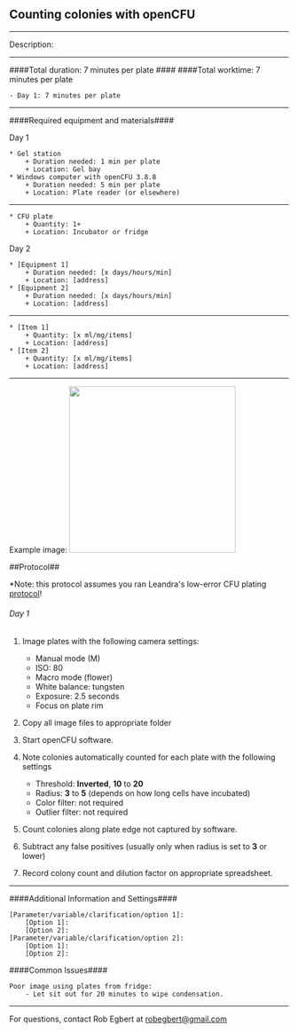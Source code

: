 Counting colonies with openCFU
--------------
- - - - - - - - - - - - - - - - - - - - - - - - - - - - - - - - - - - - - - - - - - - -
Description:

- - - - - - - - - - - - - - - - - - - - - - - - - - - - - - - - - - - - - - - - - - - -
####Total duration: 7 minutes per plate ####
####Total worktime: 7 minutes per plate

    - Day 1: 7 minutes per plate
    
- - - - - - - - - - - - - - - - - - - - - - - - - - - - - - - - - - - - - - - - - - - -

####Required equipment and materials####

Day 1

    * Gel station
        + Duration needed: 1 min per plate
        + Location: Gel bay
    * Windows computer with openCFU 3.8.8
        + Duration needed: 5 min per plate
        + Location: Plate reader (or elsewhere)
  
------

    * CFU plate
        + Quantity: 1+
        + Location: Incubator or fridge

Day 2

    * [Equipment 1]
        + Duration needed: [x days/hours/min]
        + Location: [address]
    * [Equipment 2]
        + Duration needed: [x days/hours/min]
        + Location: [address]
        
---------

        
    * [Item 1]
        + Quantity: [x ml/mg/items]
        + Location: [address]
    * [Item 2]
        + Quantity: [x ml/mg/items]
        + Location: [address]
- - - - - - - - - - - - - - - - - - - - - - - - - - - - - - - - - - - - - - - - - - - - 


Example image:
<img src="https://dl.dropbox.com/s/1ovun5fuxpgx6mi/openCFU.png" style="width: 300px;"/>

##Protocol##

*Note: this protocol assumes you ran Leandra's low-error CFU plating [protocol](https://github.com/klavinslab/protocols/blob/master/assays/assay_quality_CFU_plating_best_practices.md)!

###### Day 1

1. Image plates with the following camera settings:
	* Manual mode (M)
	* ISO: 80
	* Macro mode (flower)
	* White balance: tungsten
	* Exposure: 2.5 seconds
	* Focus on plate rim
	
2. Copy all image files to appropriate folder
3. Start openCFU software. 
4. Note colonies automatically counted for each plate with the following settings
	* Threshold: **Inverted**, **10** to **20**
	* Radius: **3** to **5** (depends on how long cells have incubated)
	* Color filter: not required
	* Outlier filter: not required
5. Count colonies along plate edge not captured by software.
6. Subtract any false positives (usually only when radius is set to **3** or lower)
7. Record colony count and dilution factor on appropriate spreadsheet.

- - - - - - - - - - - - - - - - - - - - - - - - - - - - - - - - - - - - - - - - - - - - 
    
    
####Additional Information and Settings####

    [Parameter/variable/clarification/option 1]:
        [Option 1]:
        [Option 2]:
    [Parameter/variable/clarification/option 2]:
        [Option 1]:
        [Option 2]:

####Common Issues####

    Poor image using plates from fridge:
        - Let sit out for 20 minutes to wipe condensation.
- - - - - - - - - - - - - - - - - - - - - - - - - - - - - - - - - - - - - - - - - - - - 
       
For questions, contact Rob Egbert at robegbert@gmail.com    
